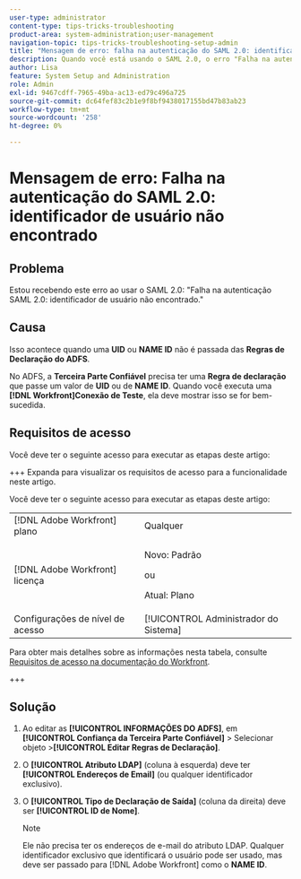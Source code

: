 ```yaml
---
user-type: administrator
content-type: tips-tricks-troubleshooting
product-area: system-administration;user-management
navigation-topic: tips-tricks-troubleshooting-setup-admin
title: "Mensagem de erro: falha na autenticação do SAML 2.0: identificador de usuário não encontrado"
description: Quando você está usando o SAML 2.0, o erro "Falha na autenticação SAML 2.0 - Identificador de usuário não encontrado" significa que uma UID ou ID NAME não é transmitida das regras de Declaração do ADFS.
author: Lisa
feature: System Setup and Administration
role: Admin
exl-id: 9467cdff-7965-49ba-ac13-ed79c496a725
source-git-commit: dc64fef83c2b1e9f8bf9438017155bd47b83ab23
workflow-type: tm+mt
source-wordcount: '258'
ht-degree: 0%

---
```


# Mensagem de erro: Falha na autenticação do SAML 2.0: identificador de usuário não encontrado

## Problema

Estou recebendo este erro ao usar o SAML 2.0: &quot;Falha na autenticação SAML 2.0: identificador de usuário não encontrado.&quot;

## Causa

Isso acontece quando uma **UID** ou **NAME ID** não é passada das **Regras de Declaração do ADFS**.

No ADFS, a **Terceira Parte Confiável** precisa ter uma **Regra de declaração** que passe um valor de **UID** ou de **NAME ID**. Quando você executa uma **[!DNL Workfront]Conexão de Teste**, ela deve mostrar isso se for bem-sucedida.

## Requisitos de acesso

Você deve ter o seguinte acesso para executar as etapas deste artigo:

+++ Expanda para visualizar os requisitos de acesso para a funcionalidade neste artigo.

Você deve ter o seguinte acesso para executar as etapas deste artigo:

<table style="table-layout:auto"> 
 <col> 
 <col> 
 <tbody> 
  <tr> 
   <td role="rowheader">[!DNL Adobe Workfront] plano</td> 
   <td>Qualquer</td> 
  </tr> 
  <tr> 
   <td role="rowheader">[!DNL Adobe Workfront] licença</td> 
   <td>
   <p>Novo: Padrão</p>
   <p>ou</p>
   <p>Atual: Plano</p></td> 
  </tr> 
  <tr> 
   <td role="rowheader">Configurações de nível de acesso</td> 
   <td>[!UICONTROL Administrador do Sistema]</td> 
  </tr> 
 </tbody> 
</table>

Para obter mais detalhes sobre as informações nesta tabela, consulte [Requisitos de acesso na documentação do Workfront](/help/quicksilver/administration-and-setup/add-users/access-levels-and-object-permissions/access-level-requirements-in-documentation.md).

+++

## Solução

1. Ao editar as **[!UICONTROL INFORMAÇÕES DO ADFS]**, em **[!UICONTROL Confiança da Terceira Parte Confiável]** > Selecionar objeto >**[!UICONTROL Editar Regras de Declaração]**.

1. O **[!UICONTROL Atributo LDAP]** (coluna à esquerda) deve ter **[!UICONTROL Endereços de Email]** (ou qualquer identificador exclusivo).

1. O **[!UICONTROL Tipo de Declaração de Saída]** (coluna da direita) deve ser **[!UICONTROL ID de Nome]**.

   >[!NOTE]
   >
   >Ele não precisa ter os endereços de e-mail do atributo LDAP. Qualquer identificador exclusivo que identificará o usuário pode ser usado, mas deve ser passado para [!DNL Adobe Workfront] como o **NAME ID**.
